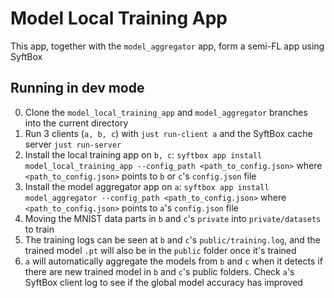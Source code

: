 # Model Local Training App

This app, together with the `model_aggregator` app, form a semi-FL app using SyftBox

## Running in dev mode
0. Clone the `model_local_training_app` and `model_aggregator` branches into the current directory
1. Run 3 clients (`a, b, c`) with `just run-client a` and the SyftBox cache server `just run-server`
2. Install the local training app on `b, c`: `syftbox app install model_local_training_app --config_path <path_to_config.json>` where `<path_to_config.json>` points to `b` or `c`'s `config.json` file
3. Install the model aggregator app on `a`: `syftbox app install model_aggregator --config_path <path_to_config.json>` where `<path_to_config.json>` points to `a`'s `config.json` file
4. Moving the MNIST data parts in `b` and `c`'s `private` into `private/datasets` to train
5. The training logs can be seen at `b` and `c`'s `public/training.log`, and the trained model `.pt` will also be in the `public` folder once it's trained
6. `a` will automatically aggregate the models from `b` and `c` when it detects if there are new trained model in `b` and `c`'s public folders. Check `a`'s SyftBox client log to see if the global model accuracy has improved